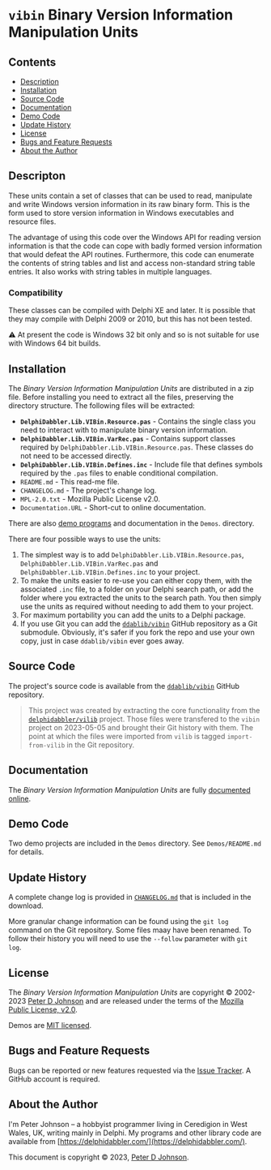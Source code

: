 # `vibin` Binary Version Information Manipulation Units

## Contents

* [Description](#descripton)
* [Installation](#installation)
* [Source Code](#source-code)
* [Documentation](#documentation)
* [Demo Code](#demo-code)
* [Update History](#update-history)
* [License](#license)
* [Bugs and Feature Requests](#bugs-and-feature-requests)
* [About the Author](#about-the-author)

## Descripton

These units contain a set of classes that can be used to read, manipulate and write Windows version information in its raw binary form. This is the form used to store version information in Windows executables and resource files.

The advantage of using this code over the Windows API for reading version information is that the code can cope with badly formed version information that would defeat the API routines. Furthermore, this code can enumerate the contents of string tables and list and access non-standard string table entries. It also works with string tables in multiple languages.

### Compatibility

These classes can be compiled with Delphi XE and later. It is possible that they may compile with Delphi 2009 or 2010, but this has not been tested.

⚠️ At present the code is Windows 32 bit only and so is not suitable for use with Windows 64 bit builds.

## Installation

The _Binary Version Information Manipulation Units_ are distributed in a zip file. Before installing you need to extract all the files, preserving the directory structure. The following files will be extracted:

* **`DelphiDabbler.Lib.VIBin.Resource.pas`** - Contains the single class you need to interact with to manipulate binary version information.
* **`DelphiDabbler.Lib.VIBin.VarRec.pas`** - Contains support classes required by `DelphiDabbler.Lib.VIBin.Resource.pas`. These classes do not need to be accessed directly.
* **`DelphiDabbler.Lib.VIBin.Defines.inc`** - Include file that defines symbols required by the `.pas` files to enable conditional compilation.
* `README.md` - This read-me file.
* `CHANGELOG.md` - The project's change log.
* `MPL-2.0.txt` - Mozilla Public License v2.0.
* `Documentation.URL` - Short-cut to online documentation.

There are also [demo programs](#demo-code) and documentation in the `Demos`. directory.

There are four possible ways to use the units:

1. The simplest way is to add `DelphiDabbler.Lib.VIBin.Resource.pas`, `DelphiDabbler.Lib.VIBin.VarRec.pas` and `DelphiDabbler.Lib.VIBin.Defines.inc` to your project.
2. To make the units easier to re-use you can either copy them, with the associated `.inc` file, to a folder on your Delphi search path, or add the folder where you extracted the units to the search path. You then simply use the units as required without needing to add them to your project.
3. For maximum portability you can add the units to a Delphi package.
4. If you use Git you can add the [`ddablib/vibin`](https://github.com/ddablib/vibin) GitHub repository as a Git submodule. Obviously, it's safer if you fork the repo and use your own copy, just in case `ddablib/vibin` ever goes away.

## Source Code

The project's source code is available from the [`ddablib/vibin`](https://github.com/ddablib/vibin) GitHub repository.

> This project was created by extracting the core functionality from the  [`delphidabbler/vilib`](https://github.com/delphidabbler/vilib) project. Those files were transfered to the `vibin` project on 2023-05-05 and brought their Git history with them. The point at which the files were imported from `vilib` is tagged `import-from-vilib` in the Git repository.

## Documentation

The _Binary Version Information Manipulation Units_ are fully [documented online](https://delphidabbler.com/url/vibin-docs).

## Demo Code

Two demo projects are included in the `Demos` directory. See `Demos/README.md` for details.

## Update History

A complete change log is provided in [`CHANGELOG.md`](https://github.com/ddablib/vibin/blob/main/CHANGELOG.md) that is included in the download.

More granular change information can be found using the `git log` command on the Git repository. Some files maay have been renamed. To follow their history you will need to use the `--follow` parameter with `git log`.

## License

The _Binary Version Information Manipulation Units_ are copyright © 2002-2023 [Peter D Johnson](https://gravatar.com/delphidabbler) and are released under the terms of the [Mozilla Public License, v2.0](https://www.mozilla.org/MPL/2.0/).

Demos are [MIT licensed](https://delphidabbler.mit-license.org/2023-/).

## Bugs and Feature Requests

Bugs can be reported or new features requested via the [Issue Tracker](https://github.com/ddablib/vibin/issues). A GitHub account is required.

## About the Author

I'm Peter Johnson – a hobbyist programmer living in Ceredigion in West Wales, UK, writing mainly in Delphi. My programs and other library code are available from [https://delphidabbler.com/](https://delphidabbler.com/).

This document is copyright © 2023, [Peter D Johnson](https://gravatar.com/delphidabbler).
